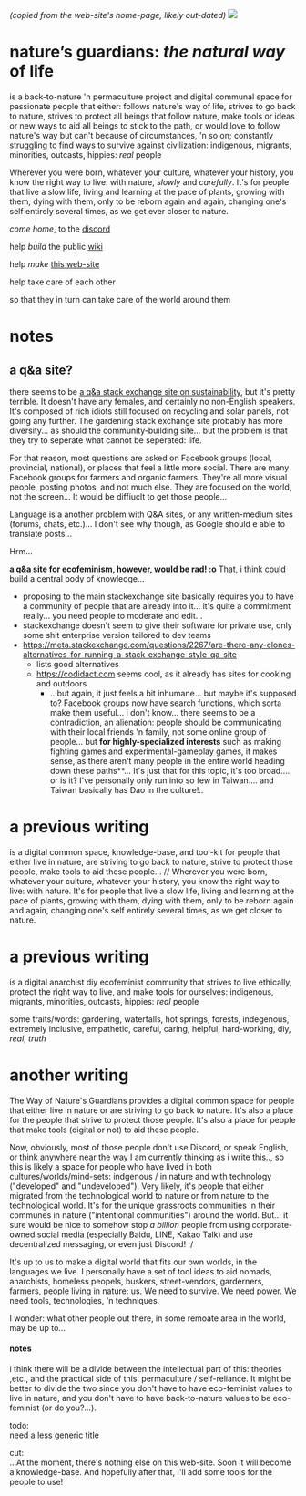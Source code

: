 *(copied from the web-site's home-page, likely out-dated)*
![](beautiful.jpg?raw=true)

# nature’s guardians: *the natural way* of life
is a back-to-nature 'n permaculture project and digital communal space for passionate people that either: follows nature's way of life, strives to go back to nature, strives to protect all beings that follow nature, make tools or ideas or new ways to aid all beings to stick to the path, or would love to follow nature's way but can't because of circumstances, 'n so on; constantly struggling to find ways to survive against civilization: indigenous, migrants, minorities, outcasts, hippies: *real* people

Wherever you were born, whatever your culture, whatever your history, you know the right way to live: with nature, *slowly* and *carefully*. It's for people that live a slow life, living and learning at the pace of plants, growing with them, dying with them, only to be reborn again and again, changing one's self entirely several times, as we get ever closer to nature.

*come home*, to the [discord](https://discord.gg/2vv643p)
 
help *build* the public [wiki](https://github.com/Rahil627/nature-guardian-anarchy/wiki)

help *make* [this web-site](https://github.com/Rahil627/nature-guardian-anarchy)

help take care of each other

so that they in turn can take care of the world around them


# notes

## a q&a site?
there seems to be [a q&a stack exchange site on sustainability](https://sustainability.stackexchange.com), but it's pretty terrible. It doesn't have any females, and certainly no non-English speakers. It's composed of rich idiots still focused on recycling and solar panels, not going any further. The gardening stack exchange site probably has more diversity... as should the community-building site... but the problem is that they try to seperate what cannot be seperated: life.

For that reason, most questions are asked on Facebook groups (local, provincial, national), or places that feel a little more social. There are many Facebook groups for farmers and organic farmers. They're all more visual people, posting photos, and not much else. They are focused on the world, not the screen... It would be diffiuclt to get those people...

Language is a another problem with Q&A sites, or any written-medium sites (forums, chats, etc.)... I don't see why though, as Google should e able to translate posts...

Hrm...

**a q&a site for ecofeminism, however, would be rad! :o** That, i think could build a central body of knowledge...
  - proposing to the main stackexchange site basically requires you to have a community of people that are already into it... it's quite a commitment really... you need people to moderate and edit...
  - stackexchange doesn't seem to give their software for private use, only some shit enterprise version tailored to dev teams
  - https://meta.stackexchange.com/questions/2267/are-there-any-clones-alternatives-for-running-a-stack-exchange-style-qa-site
    - lists good alternatives
    - https://codidact.com seems cool, as it already has sites for cooking and outdoors
      - ...but again, it just feels a bit inhumane... but maybe it's supposed to? Facebook groups now have search functions, which sorta make them useful... i don't know... there seems to be a contradiction, an alienation: people should be communicating with their local friends 'n family, not some online group of people... but **for highly-specialized interests** such as making fighting games and experimental-gameplay games, it makes sense, as there aren't many people in the entire world heading down these paths**... It's just that for this topic, it's too broad.... or is it? I've personally only run into so few in Taiwan.... and Taiwan basically has Dao in the culture!..


# a previous writing
is a digital common space, knowledge-base, and tool-kit for people that either live in nature, are striving to go back to nature, strive to protect those people, make tools to aid these people... // Wherever you were born, whatever your culture, whatever your history, you know the right way to live: with nature. It's for people that live a slow life, living and learning at the pace of plants, growing with them, dying with them, only to be reborn again and again, changing one's self entirely several times, as we get closer to nature.

# a previous writing
is a digital anarchist diy ecofeminist community that strives to live ethically, protect the right way to live, and make tools for ourselves: indigenous, migrants, minorities, outcasts, hippies: *real* people

some traits/words: gardening, waterfalls, hot springs, forests, indegenous, extremely inclusive, empathetic, careful, caring, helpful, hard-working, diy, *real*, *truth*

# another writing
The Way of Nature's Guardians provides a digital common space for people that either live in nature or are striving to go back to nature. It's also a place for the people that strive to protect those people. It's also a place for people that make tools (digital or not) to aid these people.

Now, obviously, most of those people don't use Discord, or speak English, or think anywhere near the way I am currently thinking as i write this.., so this is likely a space for people who have lived in both cultures/worlds/mind-sets: indgenous / in nature and with technology ("developed" and "undeveloped"). Very likely, it's people that either migrated from the technological world to nature or from nature to the technological world. It's for the unique grassroots communities 'n their communes in nature ("intentional communities") around the world. But... it sure would be nice to somehow stop *a billion* people from using corporate-owned social media (especially Baidu, LINE, Kakao Talk) and use decentralized messaging, or even just Discord! :/

It's up to us to make a digital world that fits our own worlds, in the languages we live. I personally have a set of tool ideas to aid nomads, anarchists, homeless peopels, buskers, street-vendors, garderners, farmers, people living in nature: us. We need to survive. We need power. We need tools, technologies, 'n techniques.

I wonder: what other people out there, in some remoate area in the world, may be up to...

#### notes
i think there will be a divide between the intellectual part of this: theories ,etc., and the practical side of this: permaculture / self-reliance. It might be better to divide the two since you don't have to have eco-feminist values to live in nature, and you don't have to have back-to-nature values to be eco-feminist (or do you?...).

todo:  
need a less generic title

cut:  
...At the moment, there's nothing else on this web-site. Soon it will become a knowledge-base. And hopefully after that, 
I'll add some tools for the people to use!
